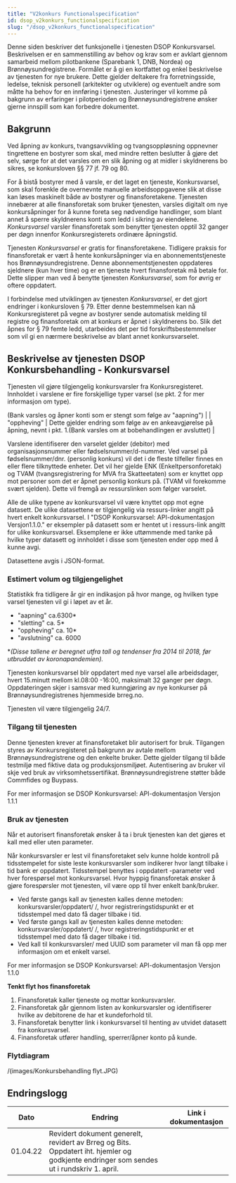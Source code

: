 ```yaml
---
title: "V2konkurs Functionalspecification"
id: dsop_v2konkurs_functionalspecification
slug: "/dsop_v2konkurs_functionalspecification"
---
```


Denne siden beskriver det funksjonelle i tjenesten DSOP Konkursvarsel. Beskrivelsen er en sammenstilling av behov og
krav som er avklart gjennom samarbeid mellom pilotbankene (Sparebank 1, DNB, Nordea) og Brønnøysundregistrene. Formålet
er å gi en kortfattet og enkel beskrivelse av tjenesten for nye brukere. Dette gjelder deltakere fra forretningsside,
ledelse, teknisk personell (arkitekter og utviklere) og eventuelt andre som måtte ha behov for en innføring i tjenesten.
Justeringer vil komme på bakgrunn av erfaringer i pilotperioden og Brønnøysundregistrene ønsker gjerne innspill som kan
forbedre dokumentet.

## Bakgrunn

Ved åpning av konkurs, tvangsavvikling og tvangsoppløsning oppnevner tingrettene en bostyrer som skal, med mindre retten
beslutter å gjøre det selv, sørge for at det varsles om en slik åpning og at midler i skyldnerens bo sikres, se
konkursloven &sect;§ 77 jf. 79 og 80.

For å bistå bostyrer med å varsle, er det laget en tjeneste, Konkursvarsel, som skal forenkle de overnevnte manuelle
arbeidsoppgavene slik at disse kan løses maskinelt både av bostyrer og finansforetakene. Tjenesten innebærer at alle
finansforetak som bruker tjenesten, varsles digitalt om nye konkursåpninger for å kunne foreta seg nødvendige handlinger,
som blant annet å sperre skyldnerens konti som ledd i sikring av eiendelene. *Konkursvarsel* varsler finansforetak som
benytter tjenesten opptil 32 ganger per døgn innenfor Konkursregisterets ordinære åpningstid.

Tjenesten *Konkursvarsel* er gratis for finansforetakene. Tidligere praksis for finansforetak er vært å hente
konkursåpninger via en abonnementstjeneste hos Brønnøysundregistrene. Denne abonnementstjenesten oppdateres sjeldnere
(kun hver time) og er en tjeneste hvert finansforetak må betale for. Dette slipper man ved å benytte tjenesten
*Konkursvarsel*, som for øvrig er oftere oppdatert.

I forbindelse med utviklingen av tjenesten *Konkursvarsel*, er det gjort endringer i konkursloven &sect; 79. Etter denne
bestemmelsen kan nå Konkursregisteret på vegne av bostyrer sende automatisk melding til registre og finansforetak om at
konkurs er åpnet i skyldnerens bo. Slik det åpnes for &sect; 79 femte ledd, utarbeides det per tid forskriftsbestemmelser
som vil gi en nærmere beskrivelse av blant annet konkursvarselet.

## Beskrivelse av tjenesten DSOP Konkursbehandling - Konkursvarsel

Tjenesten vil gjøre tilgjengelig konkursvarsler fra Konkursregisteret. Innholdet i varslene er fire forskjellige typer
varsel (se pkt. 2 for mer informasjon om type).

(Bank varsles og åpner konti som er stengt som følge av "aapning")                            |
| "oppheving"  | Dette gjelder endring som følge av en ankeavgjørelse på åpning, nevnt i pkt. 1.(Bank varsles om at bobehandlingen er avsluttet)               |

Varslene identifiserer den varselet gjelder (debitor) med organisasjonsnummer eller fødselsnummer/d-nummer. Ved varsel
på fødselsnummer/dnr. (personlig konkurs) vil det i de fleste tilfeller finnes en eller flere tilknyttede enheter. Det
vil her gjelde ENK (Enkeltpersonforetak) og TVAM (tvangsregistrering for MVA fra Skatteetaten) som er knyttet opp mot
personer som det er åpnet personlig konkurs på. (TVAM vil forekomme svært sjelden). Dette vil fremgå av ressurslinken
som følger varselet.

Alle de ulike typene av konkursvarsel vil være knyttet opp mot egne datasett. De ulike datasettene er tilgjengelig via
ressurs-linker angitt på hvert enkelt konkursvarsel. I "DSOP Konkursvarsel: API-dokumentasjon Versjon1.1.0." er
eksempler på datasett som er hentet ut i ressurs-link angitt for ulike konkursvarsel. Eksemplene er ikke uttømmende med
tanke på hvilke typer datasett og innholdet i disse som tjenesten ender opp med å kunne avgi.

Datasettene avgis i JSON-format.

### Estimert volum og tilgjengelighet

Statistikk fra tidligere år gir en indikasjon på hvor mange, og hvilken type varsel tjenesten vil gi i løpet av et år.
* "aapning" ca.6300*
* "sletting" ca. 5*
* "oppheving" ca. 10*
* "avslutning" ca. 6000

**(Disse tallene er beregnet utfra tall og tendenser fra 2014 til 2018, før utbruddet av koronapandemien).*

Tjenesten konkursvarsel blir oppdatert med nye varsel alle arbeidsdager, hvert 15.minutt mellom kl.08:00 -16:00,
maksimalt 32 ganger per døgn. Oppdateringen skjer i samsvar med kunngjøring av nye konkurser på Brønnøysundregistrenes
hjemmeside brreg.no.

Tjenesten vil være tilgjengelig 24/7.

### Tilgang til tjenesten

Denne tjenesten krever at finansforetaket blir autorisert for bruk. Tilgangen styres av Konkursregisteret på bakgrunn av
avtale mellom Brønnøysundregistrene og den enkelte bruker. Dette gjelder tilgang til både testmiljø med fiktive data og
produksjonsmiljøet. Autentisering av bruker vil skje ved bruk av virksomhetssertifikat. Brønnøysundregistrene støtter
både Commfides og Buypass.

For mer informasjon se DSOP Konkursvarsel: API-dokumentasjon Versjon 1.1.1

### Bruk av tjenesten

Når et autorisert finansforetak ønsker å ta i bruk tjenesten kan det gjøres et kall med eller uten parameter.

Når konkursvarsler er lest vil finansforetaket selv kunne holde kontroll på tidsstempelet for siste leste konkursvarsler
som indikerer hvor langt tilbake i tid bank er oppdatert. Tidsstempel benyttes i oppdatert -parameter ved hver
forespørsel mot konkursvarsel. Hvor hyppig finansforetak ønsker å gjøre forespørsler mot tjenesten, vil være opp til
hver enkelt bank/bruker.

- Ved første gangs kall av tjenesten kalles denne metoden: konkursvarsler/oppdatert/ /, hvor registreringstidspunkt er et tidsstempel med dato få dager tilbake i tid.
- Ved første gangs kall av tjenesten kalles denne metoden: konkursvarsler/oppdatert/ /, hvor registreringstidspunkt er et tidsstempel med dato få dager tilbake i tid.
- Ved kall til konkursvarsler/ med UUID som parameter vil man få opp mer informasjon om et enkelt varsel.

For mer informasjon se DSOP Konkursvarsel: API-dokumentasjon Versjon 1.1.0


**Tenkt flyt hos finansforetak**

1.	Finansforetak kaller tjeneste og mottar konkursvarsler.
2.	Finansforetak går gjennom listen av konkursvarsler og identifiserer hvilke av debitorene de har et kundeforhold til.
3.	Finansforetak benytter link i konkursvarsel til henting av utvidet datasett fra konkursvarsel.
4.	Finansforetak utfører handling, sperrer/åpner konto på kunde.

### Flytdiagram

/(images/Konkursbehandling flyt.JPG)

## Endringslogg

| Dato | Endring | Link i dokumentasjon |
| ---------- | ------------------------------------------------------------------------------------------------------------------------------------------ | ---------------------- |
| 01.04.22 | Revidert dokument generelt, revidert av Brreg og Bits. Oppdatert iht. hjemler og godkjente endringer som sendes ut i rundskriv 1. april. |  |

